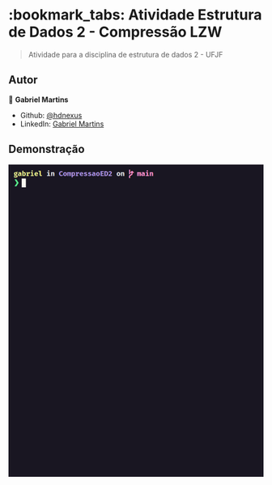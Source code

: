 <h1>:bookmark_tabs: Atividade Estrutura de Dados 2 - Compressão LZW</h1>

> Atividade para a disciplina de estrutura de dados 2 - UFJF

## Autor

👤 **Gabriel Martins**

- Github: [@hdnexus](https://github.com/hdnexus)
- LinkedIn: [Gabriel Martins](https://www.linkedin.com/in/gabriel-martins-616874161/)

## Demonstração

![](compressao.gif)
